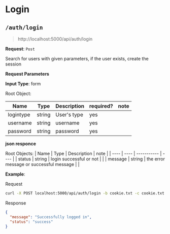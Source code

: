 
# Login

## `/auth/login`

> http://localhost:5000/api/auth/login

**Request**: `Post`

Search for users with given parameters, if the user exists, create the session

**Request Parameters**

**Input Type**: form

Root Object:

| Name | Type | Description | required? | note |
| ---- | ---- | ----------- | --------- | ---- | 
| logintype | string | User's type | yes | |
| username | string | username | yes | |
| password | string | password | yes | |

**json responce**

Root Objects:
| Name | Type | Description | note |
| ---- | ---- | ----------- | ---- |
| status | string | login successful or not | |
| message | string | the error message or successful message | |

**Example**:

Request

```bash
curl -X POST localhost:5000/api/auth/login -b cookie.txt -c cookie.txt -d "username=customer1@example.com&password=password1&logintype=customer"
```

Response

```json
{
  "message": "Successfully logged in",
  "status": "success"
}
```
